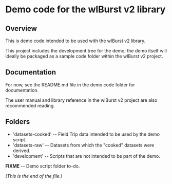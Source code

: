# Demo code for the wlBurst v2 library

## Overview

This is demo code intended to be used with the wlBurst v2 library.

This project includes the development tree for the demo; the demo itself
will ideally be packaged as a sample code folder within the wlBurst v2
project.

## Documentation

For now, see the README.md file in the demo code folder for documentation.

The user manual and library reference in the wlBurst v2 project are also
recommended reading.

## Folders

* 'datasets-cooked' --
Field Trip data intended to be used by the demo script.
* 'datasets-raw' --
Datasets from which the "cooked" datasets were derived.
* 'development' --
Scripts that are not intended to be part of the demo.

**FIXME** -- Demo script folder to-do.

_(This is the end of the file.)_
